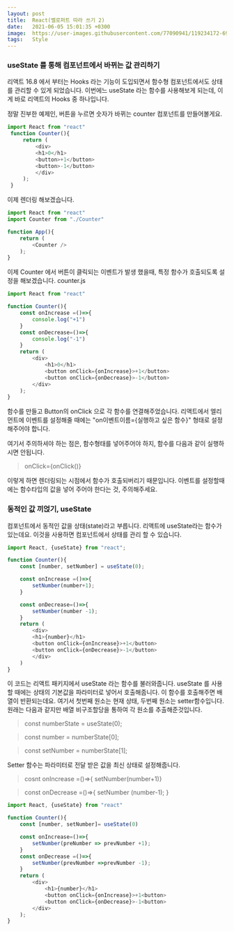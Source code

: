 ```yaml
---
layout: post
title:  React(벨로퍼트 따라 쓰기 2)
date:   2021-06-05 15:01:35 +0300
image:  https://user-images.githubusercontent.com/77090941/119234172-69717180-bb67-11eb-8acc-f687aa97de80.jpg
tags:   Style
---
```

### useState 를 통해 컴포넌트에서 바뀌는 값 관리하기 
리액트 16.8 에서 부터는 Hooks 라는 기능이 도입되면서 함수형 컴포넌트에서도 상태를 관리할 수 있게 되었습니다. 이번에느 useState 라는 함수를 사용해보게 되는데, 이게 바로 리액트의 Hooks 중 하나입니다. 

정말 진부한 예제인, 버튼을 누르면 숫자가 바뀌는 counter 컴포넌트를 만들어볼게요.
```js
import React from "react"
 function Counter(){
     return (
         <div>
         <h1>0</h1>
         <button>+1</button>
         <button>-1</button>
         </div>
     );
 }
```
이제 렌더링 해보겠습니다.
```js
import React from "react"
import Counter from "./Counter"

function App(){
    return (
        <Counter />
    );
}
```
이제 Counter 에서 버튼이 클릭되는 이벤트가 발생 했을때, 특정 함수가 호출되도록 설정을 해보겠습니다. 
counter.js
```js
import React from "react"

function Counter(){
    const onIncrease =()=>{
        console.log("+1")
    }
    const onDecrease=()=>{
        console.log("-1")
    }
    return (
        <div>
            <h1>0</h1>
            <button onClick={onIncrease}>+1</button>
            <button onClick={onDecrease}>-1</button>
        </div>
    );
}
```
함수를 만들고 Button의 onClick 으로 각 함수를 연결해주었습니다. 리액트에서 엘리먼트에 이벤트를 설정해줄 때에는 "on이벤트이름={실행하고 싶은 함수}" 형태로 설정해주어야 합니다. 

여기서 주의하셔야 하는 점은, 함수형태를 넣어주어야 하지, 함수를 다음과 같이 실행하시면 안됩니다.

> onClick={onClick()}

이렇게 하면 렌더링되는 시점에서 함수가 호출되버리기 때문입니다. 이벤트를 설정할때에는 함수타입의 값을 넣어 주어야 한다는 것, 주의해주세요.

### 동적인 값 끼얹기, useState
컴포넌트에서 동적인 값을 상태(state)라고 부릅니다. 리액트에 useState라는 함수가 있는데요. 이것을 사용하면 컴포넌트에서 상태를 관리 할 수 있습니다. 
```js
import React, {useState} from "react";

function Counter(){
    const [number, setNumber] = useState(0);

    const onIncrease =()=>{
        setNumber(number+1);
    }

    const onDecrease=()=>{
        setNumber(number -1);
    }
    return (
        <div>
        <h1>{number}</h1>
        <button onClick={onIncrease}>+1</button>
        <button onClick={onDecrease}>-1</button>
        </div>
    )
}
```
이 코드는 리액트 패키지에서 useState 라는 함수를 불러와줍니다. 
useState 를 사용 할 때에는 상태의 기본값을 파라미터로 넣어서 호출해줍니다. 이 함수를 호출해주면 배열이 반환되는데요. 여기서 첫번째 원소는 현재 상태, 두번째 원소는 setter함수입니다.
원래는 다음과 같지만 배열 비구조할당을 통하여 각 원소를 추출해준것입니다.
>const numberState = useState(0);

>const number = numberState[0];

>const setNumber = numberState[1];

Setter 함수는 파라미터로 전달 받은 값을 최신 상태로 설정해줍니다.
> cosnt onIncrease =()=>{
> setNumber(number+1)}

>const onDecrease =()=>{
    setNumber (number-1);
}

```js
import React, {useState} from "react"

function Counter(){
    const [number, setNumber]= useState(0)

    const onIncrease=()=>{
        setNumber(preNumber => prevNumber +1);
    }
    const onDecrease =()=>{
        setNumber(prevNumber =>prevNumber -1);
    }
    return (
        <div>
            <h1>{number}</h1>
            <button onClick={onIncrease}>+1<button>
            <button onClick={onDecrease}>-1<button>
        </div>
    );
}
```